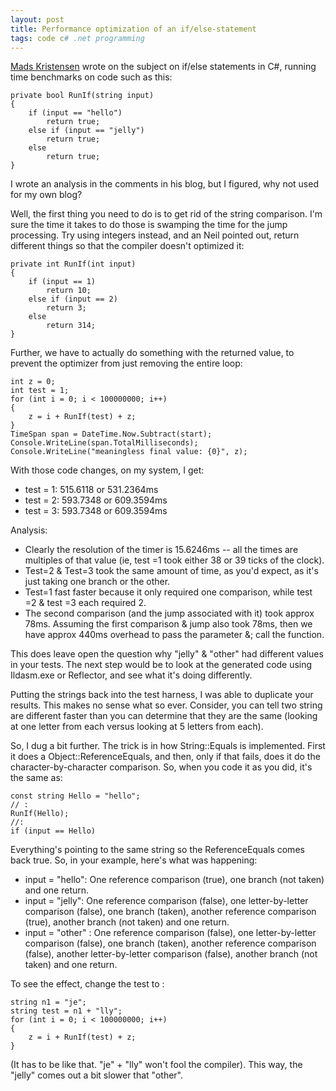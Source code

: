 ```yaml
---
layout: post
title: Performance optimization of an if/else-statement
tags: code c# .net programming
---
```

[Mads Kristensen](http://madskristensen.net/post/Performance-optimization-of-an-ifelse-statement.aspx) wrote on the subject on if/else statements in C#, running time benchmarks on code such as this:

	private bool RunIf(string input)
	{
		if (input == "hello")
			return true;
		else if (input == "jelly")
			return true;
		else
			return true;
	}

I wrote an analysis in the comments in his blog, but I figured, why not used for my own blog? 

Well, the first thing you need to do is to get rid of the string comparison. I'm sure the time it takes to do those is swamping the time for the jump processing. Try using integers instead, and an Neil pointed out, return different things so that the compiler doesn't optimized it: 

	private int RunIf(int input) 
	{ 
		if (input == 1) 
			return 10; 
		else if (input == 2) 
			return 3; 
		else 
			return 314; 
	} 

Further, we have to actually do something with the returned value, to prevent the optimizer from just removing the entire loop: 
	
	int z = 0; 
	int test = 1; 
	for (int i = 0; i < 100000000; i++) 
	{ 
		z = i + RunIf(test) + z; 
	} 
	TimeSpan span = DateTime.Now.Subtract(start); 
	Console.WriteLine(span.TotalMilliseconds); 
	Console.WriteLine("meaningless final value: {0}", z); 

With those code changes, on my system, I get: 

 * test = 1: 515.6118 or 531.2364ms 
 * test = 2: 593.7348 or 609.3594ms
 * test = 3: 593.7348 or 609.3594ms
 
Analysis: 

 *  Clearly the resolution of the timer is 15.6246ms -- all the times are multiples of that value (ie, test =1 took either 38 or 39 ticks of the clock). 
 *  Test=2 & Test=3 took the same amount of time, as you'd expect, as it's just taking one branch or the other. 
 * Test=1 fast faster because it only required one comparison, while test =2 & test =3 each required 2. 
 *  The second comparison (and the jump associated with it) took approx 78ms. Assuming the first comparison & jump also took 78ms, then we have approx 440ms overhead to pass the parameter &; call the function. 

This does leave open the question why "jelly" & "other" had different values in your tests. The next step would be to look at the generated code using Ildasm.exe or Reflector, and see what it's doing differently.

Putting the strings back into the test harness, I was able to duplicate your results. This makes no sense what so ever. Consider, you can tell two string are different faster than you can determine that they are the same (looking at one letter from each versus looking at 5 letters from each). 

So, I dug a bit further. The trick is in how String::Equals is implemented. First it does a Object::ReferenceEquals, and then, only if that fails, does it do the character-by-character comparison. So, when you code it as you did, it's the same as: 

	const string Hello = "hello"; 
	// : 
	RunIf(Hello); 
	//: 
	if (input == Hello)	

Everything's pointing to the same string so the ReferenceEquals comes back true. So, in your example, here's what was happening: 

 * input = "hello": One reference comparison (true), one branch (not taken) and one return. 
 * input = "jelly": One reference comparison (false), one letter-by-letter comparison (false), one branch (taken), another reference comparison (true), another branch (not taken) and one return. 
 * input = "other" : One reference comparison (false), one letter-by-letter comparison (false), one branch (taken), another reference comparison (false), another letter-by-letter comparison (false), another branch (not taken) and one return. 
 
 To see the effect, change the test to :  

	string n1 = "je"; 
	string test = n1 + "lly"; 
	for (int i = 0; i < 100000000; i++) 
	{ 
		z = i + RunIf(test) + z; 
	} 
	
(It has to be like that. "je" + "lly" won't fool the compiler). This way, the "jelly" comes out a bit slower that "other". 
